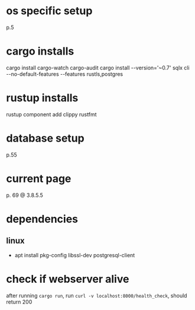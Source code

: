 # os specific setup
p.5

# cargo installs
cargo install cargo-watch cargo-audit
cargo install --version='~0.7' sqlx cli --no-default-features --features rustls,postgres
# rustup installs
rustup component add clippy rustfmt
# database setup
p.55

# current page
p. 69 @ 3.8.5.5

# dependencies
## linux
- apt install pkg-config libssl-dev postgresql-client

# check if webserver alive
after running `cargo run`, run `curl -v localhost:8000/health_check`, should return 200
